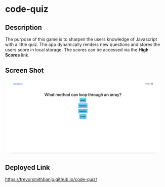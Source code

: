 # code-quiz

## Description

The purpose of this game is to sharpen the users knowledge of Javascript with a little quiz. The app dynamically renders new questions and stores the users score in local storage. The scores can be accessed via the **High Scores** link.

## Screen Shot

<img src="./Assets/code_quiz_screen_shot.png" alt="Screen shot of app" width=500>

## Deployed Link
https://trevorsmithbanjo.github.io/code-quiz/